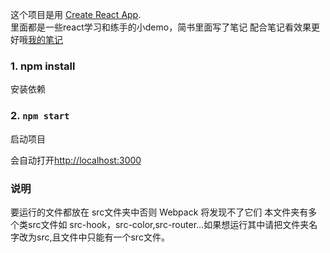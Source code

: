 这个项目是用 [Create React App](https://github.com/facebook/create-react-app).
<br/>
里面都是一些react学习和练手的小demo，简书里面写了笔记
配合笔记看效果更好哦[我的笔记](https://www.jianshu.com/u/00a73273b522)

### 1. npm install
安装依赖

### 2. `npm start`
启动项目

会自动打开[http://localhost:3000](http://localhost:3000) 

### 说明
要运行的文件都放在 src文件夹中否则 Webpack 将发现不了它们
本文件夹有多个类src文件如 src-hook，src-color,src-router...如果想运行其中请把文件夹名字改为src,且文件中只能有一个src文件。
